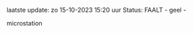 laatste update: 
zo 15-10-2023 15:20   uur 
Status: FAALT - geel - 
<div class="service Y">microstation</div>
